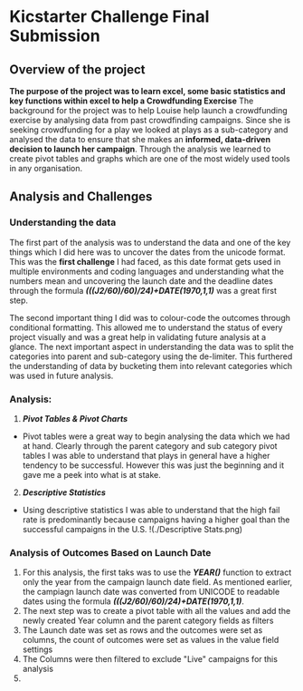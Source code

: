 # Kicstarter Challenge Final Submission
## Overview of the project
**The purpose of the project was to learn excel, some basic statistics and key functions within excel to help a Crowdfunding Exercise**
The background for the project was to help Louise help launch a crowdfunding exercise by analysing data from past crowdfinding campaigns. Since she is seeking crowdfunding for a play we looked at plays as a sub-category and analysed the data to ensure that she makes an **informed, data-driven decision to launch her campaign**. Through the analysis we learned to create pivot tables and graphs which are one of the most widely used tools in any organisation.

## Analysis and Challenges
### Understanding the data
The first part of the analysis was to understand the data and one of the key things which I did here was to uncover the dates from the unicode format. This was the **first challenge** I had faced, as this date format gets used in multiple environments and coding languages and understanding what the numbers mean and uncovering the launch date and the deadline dates through the formula **_(((J2/60)/60)/24)+DATE(1970,1,1)_** was a great first step.

The second important thing I did was to colour-code the outcomes through conditional formatting. This allowed me to understand the status of every project visually and was a great help in validating future analysis at a glance. The next important aspect in understanding the data was to split the categories into parent and sub-category using the de-limiter. This furthered the understanding of data by bucketing them into relevant categories which was used in future analysis.

### Analysis:
1. **_Pivot Tables & Pivot Charts_**
  - Pivot tables were a great way to begin analysing the data which we had at hand. Clearly through the parent category and sub category pivot tables I was able to understand that plays in general have a higher tendency to be successful. However this was just the beginning and it gave me a peek into what is at stake.
2. **_Descriptive Statistics_**
  - Using descriptive statistics I was able to understand that the high fail rate is predominantly because campaigns having a higher goal than the successful campaigns in the U.S.
 !(./Descriptive Stats.png)

### Analysis of Outcomes Based on Launch Date

1. For this analysis, the first taks was to use the ***YEAR()*** function to extract only the year from the campaign launch date field. As mentioned earlier, the campiagn launch date was converted from UNICODE to readable dates using the formula **_(((J2/60)/60)/24)+DATE(1970,1,1)_**.
2. The next step was to create a pivot table with all the values and add the newly created Year column and the parent category fields as filters
3. The Launch date was set as rows and the outcomes were set as columns, the count of outcomes were set as values in the value field settings
4. The Columns were then filtered to exclude "Live" campaigns for this analysis
5. 



